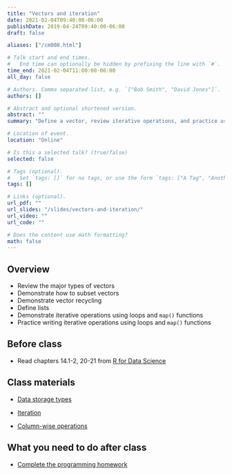 ```yaml
---
title: "Vectors and iteration"
date: 2021-02-04T09:40:00-06:00
publishDate: 2019-04-24T09:40:00-06:00
draft: false

aliases: ["/cm008.html"]

# Talk start and end times.
#   End time can optionally be hidden by prefixing the line with `#`.
time_end: 2021-02-04T11:00:00-06:00
all_day: false

# Authors. Comma separated list, e.g. `["Bob Smith", "David Jones"]`.
authors: []

# Abstract and optional shortened version.
abstract: ""
summary: "Define a vector, review iterative operations, and practice using loops and map functions."

# Location of event.
location: "Online"

# Is this a selected talk? (true/false)
selected: false

# Tags (optional).
#   Set `tags: []` for no tags, or use the form `tags: ["A Tag", "Another Tag"]` for one or more tags.
tags: []

# Links (optional).
url_pdf: ""
url_slides: "/slides/vectors-and-iteration/"
url_video: ""
url_code: ""

# Does the content use math formatting?
math: false
---
```




## Overview

* Review the major types of vectors
* Demonstrate how to subset vectors
* Demonstrate vector recycling
* Define lists
* Demonstrate iterative operations using loops and `map()` functions
* Practice writing iterative operations using loops and `map()` functions

## Before class

* Read chapters 14.1-2, 20-21 from [R for Data Science](http://r4ds.had.co.nz/)

## Class materials

* [Data storage types](/notes/vectors/)
* [Iteration](/notes/iteration/)

* [Column-wise operations](https://dplyr.tidyverse.org/dev/articles/colwise.html)

## What you need to do after class

* [Complete the programming homework](/homework/programming/)
